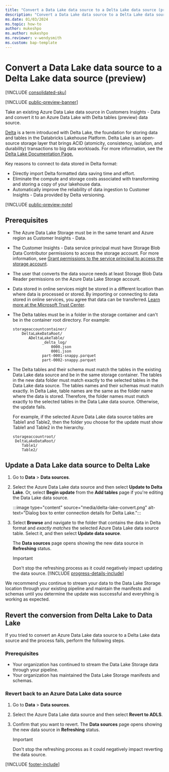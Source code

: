 ```yaml
---
title: "Convert a Data Lake data source to a Delta Lake data source (preview)"
description: "Convert a Data Lake data source to a Delta Lake data source in Customer Insights - Data."
ms.date: 01/03/2024
ms.topic: how-to
author: mukeshpo
ms.author: mukeshpo
ms.reviewer: v-wendysmith
ms.custom: bap-template
---
```


# Convert a Data Lake data source to a Delta Lake data source (preview)

[!INCLUDE [consolidated-sku](./includes/consolidated-sku.md)]

[!INCLUDE [public-preview-banner](./includes/public-preview-banner.md)]

<!--- When remove preview, remove preview note from data-sources-manage.md --->

Take an existing Azure Data Lake data source in Customers Insights - Data and convert it to an Azure Data Lake with Delta tables (preview) data source.

[Delta](https://go.microsoft.com/fwlink/?linkid=2248260) is a term introduced with Delta Lake, the foundation for storing data and tables in the Databricks Lakehouse Platform. Delta Lake is an open-source storage layer that brings ACID (atomicity, consistency, isolation, and durability) transactions to big data workloads. For more information, see the [Delta Lake Documentation Page.](https://docs.delta.io/latest/delta-intro.html)

Key reasons to connect to data stored in Delta format:

- Directly import Delta formatted data saving time and effort.
- Eliminate the compute and storage costs associated with transforming and storing a copy of your lakehouse data.
- Automatically improve the reliability of data ingestion to Customer Insights - Data provided by Delta versioning.

[!INCLUDE [public-preview-note](./includes/public-preview-note.md)]

## Prerequisites

- The Azure Data Lake Storage must be in the same tenant and Azure region as Customer Insights - Data.

- The Customer Insights - Data service principal must have Storage Blob Data Contributor permissions to access the storage account. For more information, see [Grant permissions to the service principal to access the storage account](connect-service-principal.md#grant-permissions-to-the-service-principal-to-access-the-storage-account).

- The user that converts the data source needs at least Storage Blob Data Reader permissions on the Azure Data Lake Storage account.

- Data stored in online services might be stored in a different location than where data is processed or stored. By importing or connecting to data stored in online services, you agree that data can be transferred. [Learn more at the Microsoft Trust Center](https://www.microsoft.com/trust-center).

- The Delta tables must be in a folder in the storage container and can't be in the container root directory. For example:

  ```
  storageaccountcontainer/
      DeltaLakeDataRoot/
         ADeltaLakeTable/
               _delta_log/
                   0000.json
                   0001.json
               part-0001-snappy.parquet
               part-0002-snappy.parquet
  ```

- The Delta tables and their schema must match the tables in the existing Data Lake data source and be in the same storage container. The tables in the new data folder must match exactly to the selected tables in the Data Lake data source. The tables names and their schemas must match exactly. In Delta Lake, table names are the same as the folder name where the data is stored. Therefore, the folder names must match exactly to the selected tables in the Data Lake data source. Otherwise, the update fails.

  For example, if the selected Azure Data Lake data source tables are Table1 and Table2, then the folder you choose for the update must show Table1 and Table2 in the hierarchy.

  ```
  storageaccountroot/
   DeltaLakeDataRoot/
      Table1/
      Table2/
  ```

## Update a Data Lake data source to Delta Lake

1. Go to **Data** > **Data sources**.

1. Select the Azure Data Lake data source and then select **Update to Delta Lake**. Or, select **Begin update** from the **Add tables** page if you're editing the Data Lake data source.

   :::image type="content" source="media/delta-lake-convert.png" alt-text="Dialog box to enter connection details for Delta Lake.":::

1. Select **Browse** and navigate to the folder that contains the data in Delta format and *exactly matches* the selected Azure Data Lake data source table. Select it, and then select **Update data source**.

   The **Data sources** page opens showing the new data source in **Refreshing** status.

   > [!IMPORTANT]
   > Don't stop the refreshing process as it could negatively impact updating the data source.
   [!INCLUDE [progress-details-include](includes/progress-details-pane.md)]

We recommend you continue to stream your data to the Data Lake Storage location through your existing pipeline and maintain the manifests and schemas until you determine the update was successful and everything is working as expected.

## Revert the conversion from Delta Lake to Data Lake

If you tried to convert an Azure Data Lake data source to a Delta Lake data source and the process fails, perform the following steps.

### Prerequisites

- Your organization has continued to stream the Data Lake Storage data through your pipeline.
- Your organization has maintained the Data Lake Storage manifests and schemas.

### Revert back to an Azure Data Lake data source

1. Go to **Data** > **Data sources**.

1. Select the Azure Data Lake data source and then select **Revert to ADLS**.

1. Confirm that you want to revert. The **Data sources** page opens showing the new data source in **Refreshing** status.

   > [!IMPORTANT]
   > Don't stop the refreshing process as it could negatively impact reverting the data source.


[!INCLUDE [footer-include](includes/footer-banner.md)]
